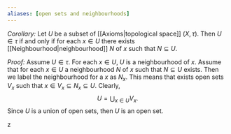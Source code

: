 ```yaml
---
aliases: [open sets and neighbourhoods]
---
```


*Corollary:* Let $U$ be a subset of [[Axioms|topological space]] $(X,\tau)$. Then $U\in\tau$ if and only if for each $x\in U$ there exists [[Neighbourhood|neighbourhood]] $N$ of $x$ such that $N\subseteq U$.

*Proof:* Assume $U\in \tau$. For each $x\in U$, $U$ is a neighbourhood of $x$.
Assume that for each $x\in U$ a neighbourhood $N$ of $x$ such that $N\subseteq U$ exists. Then we label the neighbourhood for a $x$ as $N_x$. This means that exists open sets $V_x$ such that $x\in V_x\subseteq N_x\subseteq U$. Clearly, 
$$
U = \bigcup_{x\in U}V_x.
$$
Since $U$ is a union of open sets, then $U$ is an open set.

z